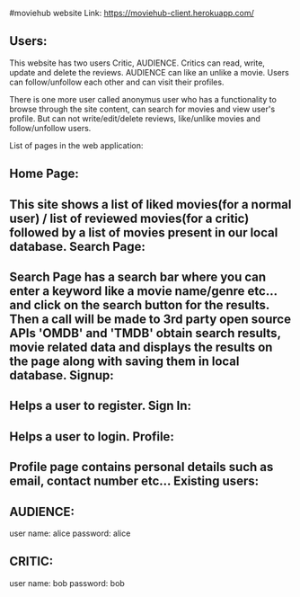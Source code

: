 #moviehub
website Link: https://moviehub-client.herokuapp.com/

Users:
----------
This website has two users Critic, AUDIENCE. Critics can read, write, update and delete the reviews. AUDIENCE can like an unlike a movie. Users can follow/unfollow each other and can visit their profiles.

There is one more user called anonymus user who has a functionality to browse through the site content, can search for movies and view user's profile. But can not write/edit/delete reviews, like/unlike movies and follow/unfollow users.

List of pages in the web application:

Home Page:
----------
This site shows a list of liked movies(for a normal user) / list of reviewed movies(for a critic) followed by a list of movies present in our local database.
Search Page:
--------------
Search Page has a search bar where you can enter a keyword like a movie name/genre etc... and click on the search button for the results. Then a call will be made to 3rd party open source APIs 'OMDB' and 'TMDB' obtain search results, movie related data and displays the results on the page along with saving them in local database.
Signup:
-----------
Helps a user to register.
Sign In:
----------
Helps a user to login.
Profile:
---------
Profile page contains personal details such as email, contact number etc...
Existing users:
----------------
AUDIENCE:
-----------
user name: alice password: alice

CRITIC:
--------------
user name: bob password: bob
